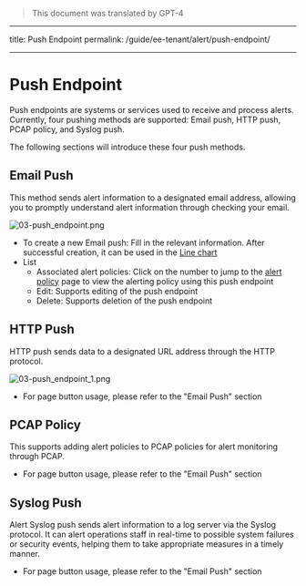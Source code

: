 > This document was translated by GPT-4

---

title: Push Endpoint
permalink: /guide/ee-tenant/alert/push-endpoint/

---

# Push Endpoint

Push endpoints are systems or services used to receive and process alerts. Currently, four pushing methods are supported: Email push, HTTP push, PCAP policy, and Syslog push.

The following sections will introduce these four push methods.

## Email Push

This method sends alert information to a designated email address, allowing you to promptly understand alert information through checking your email.

![03-push_endpoint.png](https://yunshan-guangzhou.oss-cn-beijing.aliyuncs.com/pub/pic/20230428644b76b451e05.png)

- To create a new Email push: Fill in the relevant information. After successful creation, it can be used in the [Line chart](../dashboard/panel/line/)
- List
  - Associated alert policies: Click on the number to jump to the [alert policy](./alert-policy/) page to view the alerting policy using this push endpoint
  - Edit: Supports editing of the push endpoint
  - Delete: Supports deletion of the push endpoint

## HTTP Push

HTTP push sends data to a designated URL address through the HTTP protocol.

![03-push_endpoint_1.png](https://yunshan-guangzhou.oss-cn-beijing.aliyuncs.com/pub/pic/20230428644b7a5c0c7bd.png)

- For page button usage, please refer to the "Email Push" section

## PCAP Policy

This supports adding alert policies to PCAP policies for alert monitoring through PCAP.

- For page button usage, please refer to the "Email Push" section

## Syslog Push

Alert Syslog push sends alert information to a log server via the Syslog protocol. It can alert operations staff in real-time to possible system failures or security events, helping them to take appropriate measures in a timely manner.

- For page button usage, please refer to the "Email Push" section
